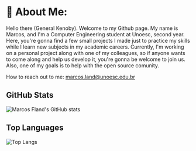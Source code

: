 # 💫 About Me:
Hello there (General Kenoby). Welcome to my Github page. My name is Marcos, and I'm a Computer Engineering student at Unoesc, second year. Here, you're gonna find a few small projects I made just to practice my skills while I learn new subjects in my academic careers. Currently, I'm working on a personal project along with one of my colleagues, so if anyone wants to come along and help us develop it, you're gonna be welcome to join us. Also, one of my goals is to help with the open source comunity.

How to reach out to me: marcos.land@unoesc.edu.br 


## GitHub Stats

![Marcos Fland's GitHub stats](https://github-readme-stats.vercel.app/api?username=marcosfland&show_icons=true&theme=radical)

## Top Languages

![Top Langs](https://github-readme-stats.vercel.app/api/top-langs/?username=marcosfland&layout=compact)

<!-- Proudly created with GPRM ( https://gprm.itsvg.in ) -->

<!--
**marcosfland/marcosfland** is a ✨ _special_ ✨ repository because its `README.md` (this file) appears on your GitHub profile.

Here are some ideas to get you started:

- 🔭 I’m currently working on ...
- 🌱 I’m currently learning ...
- 👯 I’m looking to collaborate on ...
- 🤔 I’m looking for help with ...
- 💬 Ask me about ...
- 📫 How to reach me: ...
- 😄 Pronouns: ...
- ⚡ Fun fact: ...
-->



